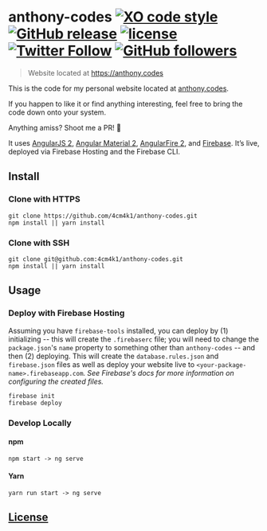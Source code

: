 # anthony-codes [![XO code style](https://img.shields.io/badge/code_style-XO-5ed9c7.svg)](https://github.com/sindresorhus/xo) [![GitHub release](https://img.shields.io/github/release/4cm4k1/anthony.codes.svg)](https://github.com/4cm4k1/anthony.codes/releases) [![license](https://img.shields.io/github/license/4cm4k1/anthony.codes.svg)](https://github.com/4cm4k1/anthony.codes/blob/master/LICENSE) [![Twitter Follow](https://img.shields.io/twitter/follow/4cm4k1.svg?style=social&label=Follow)](https://twitter.com/4cm4k1) [![GitHub followers](https://img.shields.io/github/followers/4cm4k1.svg?style=social&label=Follow)](https://github.com/4cm4k1)

> Website located at <https://anthony.codes>

This is the code for my personal website located at [anthony.codes](https://anthony.codes).

If you happen to like it or find anything interesting, feel free to bring the code down onto your system.

Anything amiss? Shoot me a PR! 👊

It uses [AngularJS 2](https://github.com/angular), [Angular Material 2](https://github.com/material2), [AngularFire 2](https://github.com/firebase/angularfire2), and [Firebase](https://github.com/firebase). It’s live, deployed via Firebase Hosting and the Firebase CLI.

## Install

### Clone with HTTPS

```shell
git clone https://github.com/4cm4k1/anthony-codes.git
npm install || yarn install
```

### Clone with SSH

```shell
git clone git@github.com:4cm4k1/anthony-codes.git
npm install || yarn install
```

## Usage

### Deploy with Firebase Hosting

Assuming you have `firebase-tools` installed, you can deploy by (1) initializing -- this will create the `.firebaserc` file; you will need to change the `package.json`'s `name` property to something other than `anthony-codes` -- and then (2) deploying. This will create the `database.rules.json` and `firebase.json` files as well as deploy your website live to `<your-package-name>.firebaseapp.com`. _See Firebase's docs for more information on configuring the created files._

```shell
firebase init
firebase deploy
```

### Develop Locally

#### npm

```shell
npm start -> ng serve
```

#### Yarn

```shell
yarn run start -> ng serve
```

## [License](https://github.com/4cm4k1/anthony.codes/blob/master/LICENSE)
